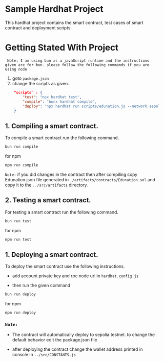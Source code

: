 # Sample Hardhat Project

This hardhat project contains the smart contract, test cases of smart contract and deployment scripts.

# Getting Stated With Project

     Note: I am using bun as a javaScript runtime and the instructions given are for bun. please follow the following commands if you are using node

1.  goto `package.json `
2.  change the scripts as given.

```json
    "scripts" : {
		"test": "npx hardhat test",
        "compile": "bunx hardhat compile",
		"deploy": "npx hardhat run scripts/edunation.js --network sepolia"
	}
```

## 1. Compiling a smart contract.

To compile a smart contract run the following command.

```bash
bun run compile
```

for npm

```bash
npm run compile
```

`Note:` if you did changes in the contract then after compiling copy Edunation.json file generated in `./artifacts/contracts/Edunation.sol` and copy it to the `../src/artifacts` directory.

## 2. Testing a smart contract.

For testing a smart contract run the following command.

```bash
bun run test
```

for npm

```bash
npm run test
```

## 1. Deploying a smart contract.

To deploy the smart contract use the following instructions.

-   add account private key and rpc node url in `hardhat.config.js`

-   then run the given command

```bash
bun run deploy
```

for npm

```bash
npm run deploy
```

### `Note:`

-   The contract will automatically deploy to sepolia testnet. to change the default behavior edit the package.json file

-   after deploying the contract change the wallet address printed in console in `../src/CONSTANTS.js`
